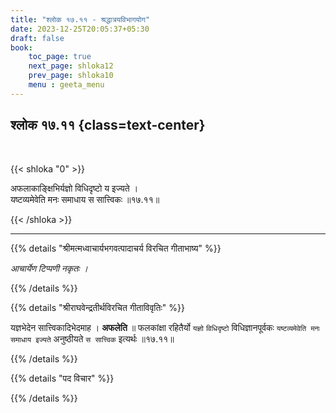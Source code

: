 ```yaml
---
title: "श्लोक १७.११ - श्रद्धात्रयविभागयोग"
date: 2023-12-25T20:05:37+05:30
draft: false
book:
    toc_page: true
    next_page: shloka12
    prev_page: shloka10
    menu : geeta_menu
---
```




## श्लोक १७.११ {class=text-center}

<br/>

{{< shloka  "0"  >}}

अफलाकाङ्क्षिभिर्यज्ञो विधिदृष्टो य इज्यते ।  
यष्टव्यमेवेति मनः समाधाय स सात्त्विकः ॥१७.११॥

{{< /shloka >}}

---


{{% details "श्रीमत्मध्वाचार्यभगवत्पादाचर्य विरचित  गीताभाष्य" %}}

*आचार्येण टिप्पणी नकृतः ।*

{{% /details %}}



{{% details "श्रीराघवेन्द्रतीर्थविरचित गीताविवृतिः" %}}

यज्ञभेदेन सात्त्विकादिभेदमाह । **अफलेति** ॥ फलकांक्षा
रहितैर्यो `यज्ञो` `विधिदृष्टो` विधिज्ञानपूर्वकः 
`यष्टव्यमेवेति मनः समाधाय इज्यते` अनुष्ठीयते `स सात्त्विक` इत्यर्थः ॥१७.११॥

{{% /details %}}



{{% details "पद विचार" %}}


{{% /details %}}
